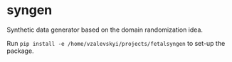 # syngen
Synthetic data generator based on the domain randomization idea.

Run `pip install -e /home/vzalevskyi/projects/fetalsyngen` to set-up the package.